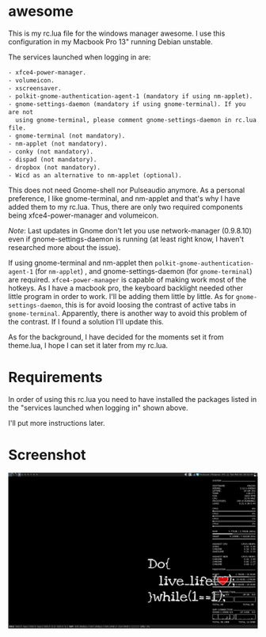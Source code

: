 awesome
=======

This is my rc.lua file for the windows manager awesome. I use this
configuration in my Macbook Pro 13" running Debian unstable.

The services launched when logging in are:

    - xfce4-power-manager.
    - volumeicon.
    - xscreensaver.
    - polkit-gnome-authentication-agent-1 (mandatory if using nm-applet).
    - gnome-settings-daemon (mandatory if using gnome-terminal). If you are not
      using gnome-terminal, please comment gnome-settings-daemon in rc.lua file.
    - gnome-terminal (not mandatory).
    - nm-applet (not mandatory).
    - conky (not mandatory).
    - dispad (not mandatory).
    - dropbox (not mandatory).
    - Wicd as an alternative to nm-applet (optional).

This does not need Gnome-shell nor Pulseaudio anymore. As a personal
preference, I like gnome-terminal, and nm-applet and that's why I have added
them to my rc.lua.  Thus, there are only two required components being
xfce4-power-manager and volumeicon.

*Note*: Last updates in Gnome don't let you use network-manager (0.9.8.10) even
if gnome-settings-daemon is running (at least right know, I haven't researched
more about the issue).

If using gnome-terminal and nm-applet then
`polkit-gnome-authentication-agent-1` (for `nm-applet`) , and
gnome-settings-daemon (for `gnome-terminal`) are required.
`xfce4-power-manager` is capable of making work most of the hotkeys. As I have
a macbook pro, the keyboard backlight needed other little program in order to
work. I'll be adding them little by little. As for `gnome-settings-daemon`,
this is for avoid loosing the contrast of active tabs in `gnome-terminal`.
Apparently, there is another way to avoid this problem of the contrast. If
I found a solution I'll update this.

As for the background, I have decided for the moments set it from theme.lua,
I hope I can set it later from my rc.lua.

Requirements
============

In order of using this rc.lua you need to have installed the packages listed in
the "services launched when logging in" shown above.

I'll put more instructions later.

Screenshot
==========

![Alt text](screenshots/Screenshot.png?raw=true)
